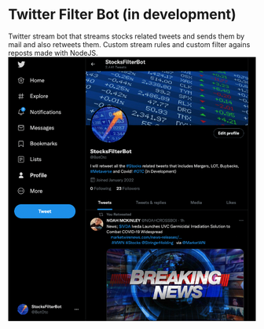 # Twitter Filter Bot (in development)
Twitter stream bot that streams stocks related tweets and sends them by mail and also retweets them. 
Custom stream rules and custom filter agains reposts made with NodeJS.
![screenshot](https://github.com/MishkaZi/twitter-filter/blob/master/Screen%20Shot%202022-01-23%20at%2011.43.19.png)

